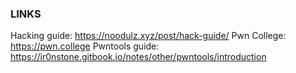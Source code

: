 ### LINKS
Hacking guide: https://noodulz.xyz/post/hack-guide/
Pwn College:  https://pwn.college
Pwntools guide: https://ir0nstone.gitbook.io/notes/other/pwntools/introduction
